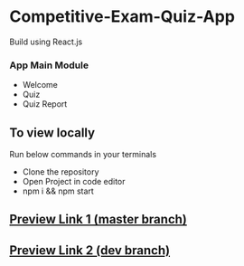 # Competitive-Exam-Quiz-App
Build using React.js

### App Main Module
- Welcome 
- Quiz 
- Quiz Report

## To view locally
Run below commands in your terminals
+ Clone the repository
+ Open Project in code editor
+ npm i && npm start


## [Preview Link 1 (master branch)](https://64f2c9885a9e1946fabef74d--tubular-bunny-09d102.netlify.app/)
## [Preview Link 2 (dev branch)](https://656a31c59cf6c72c67d9d4eb--tranquil-malabi-3d4094.netlify.app/)
